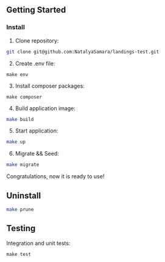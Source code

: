 ## Getting Started

### Install

1. Clone repository:

```bash
git clone git@github.com:NatalyaSamara/landings-test.git
```

2. Create .env file:

```
make env
```

3. Install composer packages:

```
make composer
```

4. Build application image:

```bash
make build
```

5. Start application:

```bash
make up
```

6. Migrate && Seed:

```bash
make migrate
```

Congratulations, now it is ready to use!

## Uninstall

```bash
make prune
```

## Testing

Integration and unit tests:

```
make test
```
